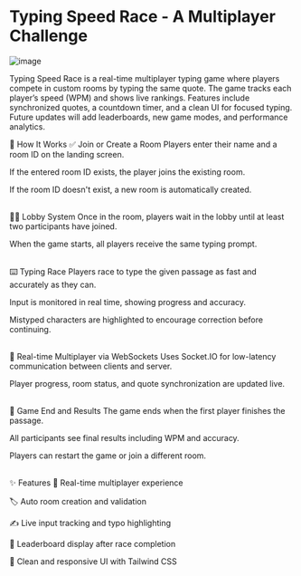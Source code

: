 # Typing Speed Race - A Multiplayer Challenge
![image](https://github.com/user-attachments/assets/818c4b15-fb3e-4ca6-abca-c635c9e84eb2)


Typing Speed Race is a real-time multiplayer typing game where players compete in custom rooms by typing the same quote. The game tracks each player’s speed (WPM) and shows live rankings. Features include synchronized quotes, a countdown timer, and a clean UI for focused typing. Future updates will add leaderboards, new game modes, and performance analytics.


🔧 How It Works
✅ Join or Create a Room
Players enter their name and a room ID on the landing screen.

If the entered room ID exists, the player joins the existing room.

If the room ID doesn't exist, a new room is automatically created.

<br />
🧍‍♂️ Lobby System
Once in the room, players wait in the lobby until at least two participants have joined.

When the game starts, all players receive the same typing prompt.

<br />
⌨️ Typing Race
Players race to type the given passage as fast and accurately as they can.

Input is monitored in real time, showing progress and accuracy.

Mistyped characters are highlighted to encourage correction before continuing.

<br />
🔄 Real-time Multiplayer via WebSockets
Uses Socket.IO for low-latency communication between clients and server.

Player progress, room status, and quote synchronization are updated live.

<br />
🏁 Game End and Results
The game ends when the first player finishes the passage.

All participants see final results including WPM and accuracy.

Players can restart the game or join a different room.

<br />
✨ Features
🚀 Real-time multiplayer experience

🏷️ Auto room creation and validation

✍️ Live input tracking and typo highlighting

🥇 Leaderboard display after race completion

🎨 Clean and responsive UI with Tailwind CSS
